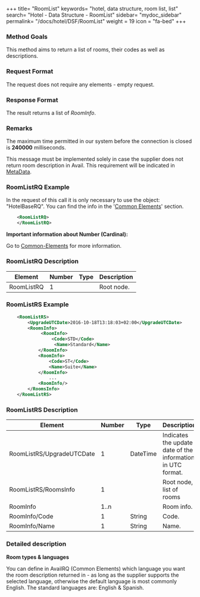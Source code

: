 +++
title= "RoomList"
keywords= "hotel, data structure, room list, list"
search= "Hotel - Data Structure - RoomList"
sidebar= "mydoc_sidebar"
permalink= "/docs/hotel/DSF/RoomList"
weight = 19
icon = "fa-bed"
+++



### Method Goals


This method aims to return a list of rooms, their codes as well as descriptions. 



### Request Format


The request does not require any elements - empty request.



### Response Format


The result returns a list of *RoomInfo*.



### Remarks


The maximum time permitted in our system before the connection is closed is **240000** milliseconds.

This message must be implemented solely in case the supplier does not return room description in Avail. This requirement will be indicated in [MetaData](/connectiontypessellers/hotelpullsellers/methods/messages/static-methods/metadata/).



### RoomListRQ Example

In the request of this call it is only necessary to use the object: "HotelBaseRQ". You can find the info in the '[Common Elements](/connectiontypessellers/hotelpullsellers/methods/common-elements/)' section.

~~~xml
    <RoomListRQ>
    </RoomListRQ>
~~~



**Important information about Number (Cardinal):**

Go to [Common-Elements](/connectiontypessellers/hotelpullsellers/methods/common-elements/#Important) for more information.



### RoomListRQ Description


| **Element**		| **Number**	| **Type**	| **Description**	|
| --------------------- | ------------- | ------------- | --------------------- |
| RoomListRQ 		| 1          	|		| Root node.		|
  


### RoomListRS Example


~~~xml
    <RoomListRS>
        <UpgradeUTCDate>2016-10-18T13:18:03+02:00</UpgradeUTCDate>
        <RoomsInfo>
             <RoomInfo>
                 <Code>STD</Code>
                  <Name>Standard</Name>
            </RoomInfo>
            <RoomInfo>
                <Code>ST</Code>
                <Name>Suite</Name>
            </RoomInfo>
                ...
            <RoomInfo/>
        </RoomsInfo>
    </RoomListRS>
~~~



### RoomListRS Description


| **Element**		| **Number**	| **Type**	| **Description**	|
| --------------------- | ------------- | ------------- | --------------------- |
| RoomListRS/UpgradeUTCDate		| 1       	|	DateTime	| Indicates the update date of the information in UTC format.	|
| RoomListRS/RoomsInfo 		| 1          	|		| Root node, list of rooms		|
|RoomInfo | 1..n ||Room info.|
|RoomInfo/Code | 1 | String | Code. |
|RoomInfo/Name | 1 | String | Name. |



### Detailed description 


**Room types & languages**

You can define in AvailRQ (Common Elements) which language you want the room description returned in  - as long as the supplier supports the selected language, otherwise the default language is most commonly English. The standard languages are: English & Spanish.
